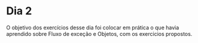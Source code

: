 # Dia 2

O objetivo dos exercí­cios desse dia foi colocar em prática o que havia aprendido sobre Fluxo de exceção e Objetos, com os exercicios propostos.
